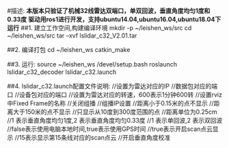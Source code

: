 #描述: 
	**本版本只验证了机械32线雷达双端口，单双回波，垂直角度均匀1度和0.33度**
	**驱动用ros1进行开发，支持ubuntu14.04,ubuntu16.04,ubuntu18.04下运行**
##1. 建立工作空间,构建编译环境
	mkdir -p ~/leishen_ws/src
	cd ~/leishen_ws/src
	tar –xvf lslidar_c32_V2.01.tar

##2. 编译打包
	cd ~/leishen_ws
	catkin_make
	
##3. 运行: 
	source ~/leishen_ws /devel/setup.bash
	roslaunch lslidar_c32_decoder lslidar_c32.launch



##4. lslidar_c32.launch配置文件说明: 
	<arg name="device_ip" default="192.168.1.206" />	//设置为雷达对应的IP
	<arg name="msop_port" default="2366" />	//数据包对应的端口
	<arg name="difop_port" default="2367" />	//设备包对应的端口
	<param name="rpm" value="600"/>	//设置为雷达对应的转速，600表示1分钟600转
	<param name="frame_id" value="laser_link"/>	//设置rviz中Fixed Frame的名称
	<param name="add_multicast" value="false"/>	//关闭组播
	<param name="group_ip" value="224.1.1.2"/>	//组播IP设置
	<param name="min_range" value="0.15"/>	//距离小于0.15米的点不显示
	<param name="max_range" value="150.0"/>	//距离大于150米的点不显示
	<param name="scan_start_angle" value="1000.0"/>	//只显示从10度到300度范围的点
	<param name="scan_end_angle" value="30000.0"/>
	<param name="distance_unit" value="0.25"/>		//距离单位为0.25cm
    	<param name="degree_mode" value="1"/>	//1 表示垂直角度均匀1度,2 表示垂直角度均匀0.33度
	<param name="return_mode" default="1"/>	//1 表示单回波,2 表示双回波
	<param name="time_synchronization" default="false" />	//false表示使用电脑本地时间,true表示使用GPS时间
	<param name="publish_scan" value="true"/>	//true表示开启scan点云显示
	<param name="scan_num" value="15"/>	//15表示显示第15条线对应的scan点云
	<param name="config_vert" value="true"/>	//开启垂直角度校准








